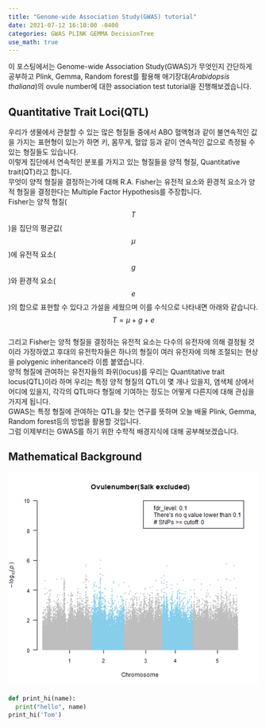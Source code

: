 ```yaml
---
title: "Genome-wide Association Study(GWAS) tutorial"
date: 2021-07-12 16:10:00 -0400
categories: GWAS PLINK GEMMA DecisionTree
use_math: true
---
```

  
  
  
이 포스팅에서는 Genome-wide Association Study(GWAS)가 무엇인지 간단하게 공부하고 Plink, Gemma, Random forest를 활용해 애기장대(*Arabidopsis thaliana*)의 ovule number에 대한 association test tutorial을 진행해보겠습니다.
  
  
Quantitative Trait Loci(QTL)
-----------------------------

우리가 생물에서 관찰할 수 있는 많은 형질들 중에서 ABO 혈액형과 같이 불연속적인 값을 가지는 표현형이 있는가 하면 키, 몸무게, 혈압 등과 같이 연속적인 값으로 측정될 수 있는 형질들도 있습니다.  
이렇게 집단에서 연속적인 분포를 가지고 있는 형질들을 양적 형질, Quantitative trait(QT)라고 합니다.  
무엇이 양적 형질을 결정하는가에 대해 R.A. Fisher는 유전적 요소와 환경적 요소가 양적 형질을 결정한다는 Multiple Factor Hypothesis를 주장합니다.  
Fisher는 양적 형질($$T$$)을 집단의 평균값($$\mu$$)에 유전적 요소($$g$$)와 환경적 요소($$e$$)의 합으로 표현할 수 있다고 가설을 세웠으며 이를 수식으로 나타내면 아래와 같습니다.  
$$T = \mu + g + e$$  
그리고 Fisher는 양적 형질을 결정하는 유전적 요소는 다수의 유전자에 의해 결정될 것이라 가정하였고 후대의 유전학자들은 하나의 형질이 여러 유전자에 의해 조절되는 현상을 polygenic inheritance라 이름 붙였습니다.  
양적 형질에 관여하는 유전자들의 좌위(locus)를 우리는 Quantitative trait locus(QTL)이라 하며 우리는 특정 양적 형질의 QTL이 몇 개나 있을지, 염색체 상에서 어디에 있을지, 각각의 QTL마다 형질에 기여하는 정도는 어떻게 다른지에 대해 관심을 가지게 됩니다.  
GWAS는 특정 형질에 관여하는 QTL을 찾는 연구를 뜻하며 오늘 배울 Plink, Gemma, Random forest등의 방법을 활용할 것입니다.  
그럼 이제부터는 GWAS를 하기 위한 수학적 배경지식에 대해 공부해보겠습니다.  
  
  
Mathematical Background
-------------------------------





![manhattanplot](https://github.com/Haechan-Gill/Haechan-Gill.github.io/blob/main/img/Ovulenumber_Salkex_MH.png?raw=true)



```python
def print_hi(name):
  print("hello", name)
print_hi('Tom')
```
